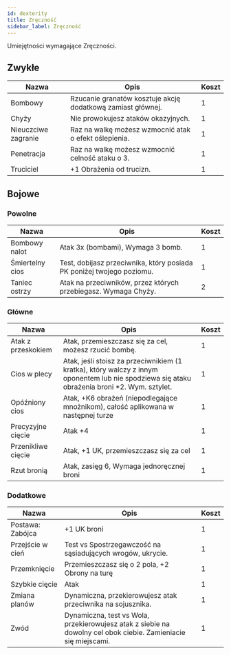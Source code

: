 ```yaml
---
id: dexterity
title: Zręczność
sidebar_label: Zręczność
---
```


Umiejętności wymagające Zręczności.

## Zwykłe

| Nazwa | Opis | Koszt |
|-------|------|-------|
| Bombowy | Rzucanie granatów kosztuje akcję dodatkową zamiast głównej. | 1 |
| Chyży | Nie prowokujesz ataków okazyjnych. | 1 |
| Nieuczciwe zagranie | Raz na walkę możesz wzmocnić atak o efekt oślepienia. | 1 |
| Penetracja | Raz na walkę możesz wzmocnić celność ataku o 3. | 1 |
| Truciciel | +1 Obrażenia od trucizn. | 1 |

## Bojowe

### Powolne
| Nazwa | Opis | Koszt |
|-------|------|-------|
| Bombowy nalot | Atak 3x (bombami), Wymaga 3 bomb. | 1 |
| Śmiertelny cios | Test, dobijasz przeciwnika, który posiada PK poniżej twojego poziomu. | 1 |
| Taniec ostrzy | Atak na przeciwników, przez których przebiegasz. Wymaga Chyży. | 2 |

### Główne
| Nazwa | Opis | Koszt |
|-------|------|-------|
| Atak z przeskokiem | Atak, przemieszczasz się za cel, możesz rzucić bombę. | 1 |
| Cios w plecy | Atak, jeśli stoisz za przeciwnikiem (1 kratka), który walczy z innym oponentem lub nie spodziewa się ataku obrażenia broni *2. Wym. sztylet. | 1 |
| Opóźniony cios | Atak, +K6 obrażeń (niepodlegające mnożnikom), całość aplikowana w następnej turze | 1 |
| Precyzyjne cięcie | Atak +4 | 1 |
| Przenikliwe cięcie | Atak, +1 UK, przemieszczasz się za cel | 1 |
| Rzut bronią | Atak, zasięg 6, Wymaga jednoręcznej broni | 1 |

### Dodatkowe
| Nazwa | Opis | Koszt |
|-------|------|-------|
| Postawa: Zabójca | +1 UK broni | 1 |
| Przejście w cień | Test vs Spostrzegawczość na sąsiadujących wrogów, ukrycie. | 1 |
| Przemknięcie | Przemieszczasz się o 2 pola, +2 Obrony na turę | 1 |
| Szybkie cięcie | Atak | 1 |
| Zmiana planów | Dynamiczna, przekierowujesz atak przeciwnika na sojusznika. | 1 |
| Zwód | Dynamiczna, test vs Wola, przekierowujesz atak z siebie na dowolny cel obok ciebie. Zamieniacie się miejscami. | 1 |